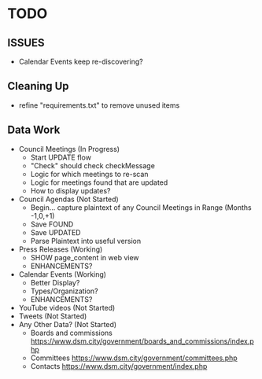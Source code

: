 # TODO

## ISSUES 

- Calendar Events keep re-discovering?

## Cleaning Up

- refine "requirements.txt" to remove unused items

## Data Work

- Council Meetings (In Progress)
  - Start UPDATE flow
  - "Check" should check checkMessage
  - Logic for which meetings to re-scan
  - Logic for meetings found that are updated
  - How to display updates?
- Council Agendas (Not Started)
  - Begin... capture plaintext of any Council Meetings in Range (Months -1,0,+1)
  - Save FOUND
  - Save UPDATED
  - Parse Plaintext into useful version
- Press Releases (Working)
  - SHOW page_content in web view
  - ENHANCEMENTS?
- Calendar Events (Working)
  - Better Display? 
  - Types/Organization? 
  - ENHANCEMENTS?
- YouTube videos (Not Started)
- Tweets (Not Started)
- Any Other Data? (Not Started)
  - Boards and commissions https://www.dsm.city/government/boards_and_commissions/index.php
  - Committees https://www.dsm.city/government/committees.php
  - Contacts https://www.dsm.city/government/index.php
